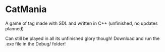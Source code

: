 # CatMania
A game of tag made with SDL and written in C++ (unfinished, no updates planned) </br>

Can still be played in all its unfinished glory though! Download and run the .exe file in the Debug/ folder! </br>

